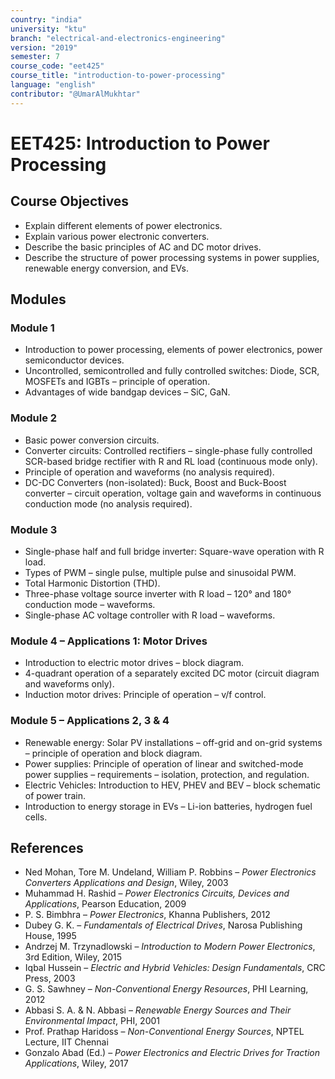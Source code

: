 ```yaml
---
country: "india"
university: "ktu"
branch: "electrical-and-electronics-engineering"
version: "2019"
semester: 7
course_code: "eet425"
course_title: "introduction-to-power-processing"
language: "english"
contributor: "@UmarAlMukhtar"
---
```


# EET425: Introduction to Power Processing  

## Course Objectives  
- Explain different elements of power electronics.  
- Explain various power electronic converters.  
- Describe the basic principles of AC and DC motor drives.  
- Describe the structure of power processing systems in power supplies, renewable energy conversion, and EVs.  

## Modules  

### Module 1  
- Introduction to power processing, elements of power electronics, power semiconductor devices.  
- Uncontrolled, semicontrolled and fully controlled switches: Diode, SCR, MOSFETs and IGBTs – principle of operation.  
- Advantages of wide bandgap devices – SiC, GaN.  

### Module 2  
- Basic power conversion circuits.  
- Converter circuits: Controlled rectifiers – single-phase fully controlled SCR-based bridge rectifier with R and RL load (continuous mode only).  
- Principle of operation and waveforms (no analysis required).  
- DC-DC Converters (non-isolated): Buck, Boost and Buck-Boost converter – circuit operation, voltage gain and waveforms in continuous conduction mode (no analysis required).  

### Module 3  
- Single-phase half and full bridge inverter: Square-wave operation with R load.  
- Types of PWM – single pulse, multiple pulse and sinusoidal PWM.  
- Total Harmonic Distortion (THD).  
- Three-phase voltage source inverter with R load – 120° and 180° conduction mode – waveforms.  
- Single-phase AC voltage controller with R load – waveforms.  

### Module 4 – Applications 1: Motor Drives  
- Introduction to electric motor drives – block diagram.  
- 4-quadrant operation of a separately excited DC motor (circuit diagram and waveforms only).  
- Induction motor drives: Principle of operation – v/f control.  

### Module 5 – Applications 2, 3 & 4  
- Renewable energy: Solar PV installations – off-grid and on-grid systems – principle of operation and block diagram.  
- Power supplies: Principle of operation of linear and switched-mode power supplies – requirements – isolation, protection, and regulation.  
- Electric Vehicles: Introduction to HEV, PHEV and BEV – block schematic of power train.  
- Introduction to energy storage in EVs – Li-ion batteries, hydrogen fuel cells.  

## References  
- Ned Mohan, Tore M. Undeland, William P. Robbins – *Power Electronics Converters Applications and Design*, Wiley, 2003  
- Muhammad H. Rashid – *Power Electronics Circuits, Devices and Applications*, Pearson Education, 2009  
- P. S. Bimbhra – *Power Electronics*, Khanna Publishers, 2012  
- Dubey G. K. – *Fundamentals of Electrical Drives*, Narosa Publishing House, 1995  
- Andrzej M. Trzynadlowski – *Introduction to Modern Power Electronics*, 3rd Edition, Wiley, 2015  
- Iqbal Hussein – *Electric and Hybrid Vehicles: Design Fundamentals*, CRC Press, 2003  
- G. S. Sawhney – *Non-Conventional Energy Resources*, PHI Learning, 2012  
- Abbasi S. A. & N. Abbasi – *Renewable Energy Sources and Their Environmental Impact*, PHI, 2001  
- Prof. Prathap Haridoss – *Non-Conventional Energy Sources*, NPTEL Lecture, IIT Chennai  
- Gonzalo Abad (Ed.) – *Power Electronics and Electric Drives for Traction Applications*, Wiley, 2017  
